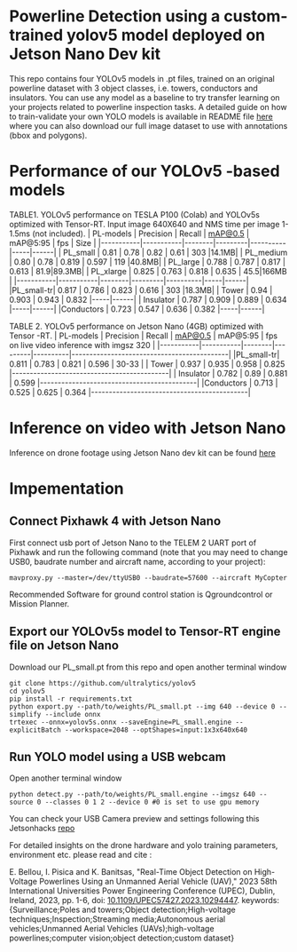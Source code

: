 # Powerline Detection using a custom-trained yolov5 model deployed on Jetson Nano Dev kit
This repo contains four YOLOv5 models in .pt files, trained on an original powerline dataset with 3 object classes, i.e. towers, conductors and insulators. You can use any model as a baseline to try transfer learning on your projects related to powerline inspection tasks. 
A detailed guide on how to train-validate your own YOLO models is available in README file [here](https://github.com/Elizbellou/Tower-Insulator-Conductors-TIC-Dataset-and-Object-Detection-Models)
where you can also download our full image dataset to use with annotations (bbox and polygons).

# Performance of our YOLOv5 -based models
TABLE1. YOLOv5 performance on TESLA P100 (Colab) and YOLOv5s optimized with Tensor-RT. Input image 640X640 and NMS time per image 1-1.5ms (not included).
| PL-models | Precision | Recall | mAP@0.5 | mAP@5:95 | fps | Size |
|-----------|-----------|--------|---------|----------|-----|------|
| PL_small  | 0.81      | 0.78   | 0.82    | 0.61     | 303 |14.1MB|
| PL_medium | 0.80      | 0.78   | 0.819   | 0.597    | 119 |40.8MB|
| PL_large  | 0.788     | 0.787  | 0.817   | 0.613    | 81.9|89.3MB|
| PL_xlarge | 0.825     | 0.763  | 0.818   | 0.635    | 45.5|166MB |
|-----------|-----------|--------|---------|----------|-----|------|
|PL_small-tr| 0.817     | 0.786  | 0.823   | 0.616    | 303 |18.3MB|
| Tower     | 0.94      | 0.903  | 0.943   | 0.832    |-----|------|
| Insulator | 0.787     | 0.909  | 0.889   | 0.634    |-----|------|
|Conductors | 0.723     | 0.547  | 0.636   | 0.382    |-----|------|

TABLE 2. YOLOv5 performance on Jetson Nano (4GB) optimized with Tensor -RT.
| PL-models | Precision | Recall | mAP@0.5 | mAP@5:95 | fps on live video inference with imgsz 320 |
|-----------|-----------|--------|---------|----------|--------------------------------------------|
|PL_small-tr| 0.811     | 0.783  | 0.821   | 0.596    | 30-33                                      |
| Tower     | 0.937     | 0.935  | 0.958   | 0.825    |--------------------------------------------|
| Insulator | 0.782     | 0.89   | 0.881   | 0.599    |--------------------------------------------|
|Conductors | 0.713     | 0.525  | 0.625   | 0.364    |--------------------------------------------|

# Inference on video with Jetson Nano
Inference on drone footage using Jetson Nano dev kit can be found [here](https://youtu.be/OjKJn98CTjA)
# Impementation
## Connect Pixhawk 4 with Jetson Nano
First connect usb port of Jetson Nano to the TELEM 2 UART port of Pixhawk and run the following command (note that you may need to change USB0, baudrate number and aircraft name, according to your project):
```
mavproxy.py --master=/dev/ttyUSB0 --baudrate=57600 --aircraft MyCopter

```
Recommended Software for ground control station is Qgroundcontrol or Mission Planner.
## Export our YOLOv5s model to Tensor-RT engine file on Jetson Nano
Download our PL_small.pt from this repo and open another terminal window
```
git clone https://github.com/ultralytics/yolov5
cd yolov5
pip install -r requirements.txt
python export.py --path/to/weights/PL_small.pt --img 640 --device 0 --simplify --include onnx
trtexec --onnx=yolov5s.onnx --saveEngine=PL_small.engine --explicitBatch --workspace=2048 --optShapes=input:1x3x640x640

```
## Run YOLO model using a USB webcam 
Open another terminal window
```
python detect.py --path/to/weights/PL_small.engine --imgsz 640 --source 0 --classes 0 1 2 --device 0 #0 is set to use gpu memory 

```
You can check your USB Camera preview and settings following this Jetsonhacks [repo](https://github.com/jetsonhacks/USB-Camera)

For detailed insights on the drone hardware and yolo training parameters, environment etc. please read and cite : 

E. Bellou, I. Pisica and K. Banitsas, "Real-Time Object Detection on High-Voltage Powerlines Using an Unmanned Aerial Vehicle (UAV)," 2023 58th International Universities Power Engineering Conference (UPEC), Dublin, Ireland, 2023, pp. 1-6, doi: [10.1109/UPEC57427.2023.10294447](https://ieeexplore.ieee.org/abstract/document/10294447).
keywords: {Surveillance;Poles and towers;Object detection;High-voltage techniques;Inspection;Streaming media;Autonomous aerial vehicles;Unmanned Aerial Vehicles (UAVs);high-voltage powerlines;computer vision;object detection;custom dataset}

